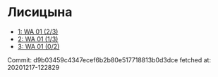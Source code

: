 # Лисицына
- [1: WA 01 (2/3)](1.md)
- [2: WA 01 (1/3)](2.md)
- [3: WA 01 (0/2)](3.md)

Commit: d9b03459c4347ecef6b2b80e517718813b0d3dce
 fetched at: 20201217-122829
